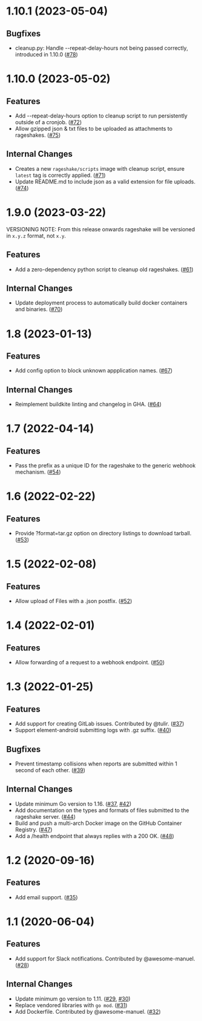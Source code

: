1.10.1 (2023-05-04)
===================

Bugfixes
--------

- cleanup.py: Handle --repeat-delay-hours not being passed correctly, introduced in 1.10.0 ([\#78](https://github.com/matrix-org/rageshake/issues/78))


1.10.0 (2023-05-02)
===================

Features
--------

- Add --repeat-delay-hours option to cleanup script to run persistently outside of a cronjob. ([\#72](https://github.com/matrix-org/rageshake/issues/72))
- Allow gzipped json & txt files to be uploaded as attachments to rageshakes. ([\#75](https://github.com/matrix-org/rageshake/issues/75))


Internal Changes
----------------

- Creates a new `rageshake/scripts` image with cleanup script, ensure `latest` tag is correctly applied. ([\#71](https://github.com/matrix-org/rageshake/issues/71))
- Update README.md to include json as a valid extension for file uploads. ([\#74](https://github.com/matrix-org/rageshake/issues/74))


1.9.0 (2023-03-22)
==================

VERSIONING NOTE: From this release onwards rageshake will be versioned in `x.y.z` format, not `x.y`.

Features
--------

- Add a zero-dependency python script to cleanup old rageshakes. ([\#61](https://github.com/matrix-org/rageshake/issues/61))


Internal Changes
----------------

- Update deployment process to automatically build docker containers and binaries. ([\#70](https://github.com/matrix-org/rageshake/issues/70))


1.8 (2023-01-13)
================

Features
--------

- Add config option to block unknown appplication names. ([\#67](https://github.com/matrix-org/rageshake/issues/67))


Internal Changes
----------------

- Reimplement buildkite linting and changelog in GHA. ([\#64](https://github.com/matrix-org/rageshake/issues/64))


1.7 (2022-04-14)
================

Features
--------

- Pass the prefix as a unique ID for the rageshake to the generic webhook mechanism. ([\#54](https://github.com/matrix-org/rageshake/issues/54))


1.6 (2022-02-22)
================

Features
--------

- Provide ?format=tar.gz option on directory listings to download tarball. ([\#53](https://github.com/matrix-org/rageshake/issues/53))


1.5 (2022-02-08)
================

Features
--------

- Allow upload of Files with a .json postfix. ([\#52](https://github.com/matrix-org/rageshake/issues/52))


1.4 (2022-02-01)
================

Features
--------

- Allow forwarding of a request to a webhook endpoint. ([\#50](https://github.com/matrix-org/rageshake/issues/50))


1.3 (2022-01-25)
================

Features
--------

- Add support for creating GitLab issues. Contributed by @tulir. ([\#37](https://github.com/matrix-org/rageshake/issues/37))
- Support element-android submitting logs with .gz suffix. ([\#40](https://github.com/matrix-org/rageshake/issues/40))


Bugfixes
--------

- Prevent timestamp collisions when reports are submitted within 1 second of each other. ([\#39](https://github.com/matrix-org/rageshake/issues/39))


Internal Changes
----------------

- Update minimum Go version to 1.16. ([\#37](https://github.com/matrix-org/rageshake/issues/37), [\#42](https://github.com/matrix-org/rageshake/issues/42))
- Add documentation on the types and formats of files submitted to the rageshake server. ([\#44](https://github.com/matrix-org/rageshake/issues/44))
- Build and push a multi-arch Docker image on the GitHub Container Registry. ([\#47](https://github.com/matrix-org/rageshake/issues/47))
- Add a /health endpoint that always replies with a 200 OK. ([\#48](https://github.com/matrix-org/rageshake/issues/48))


1.2 (2020-09-16)
================

Features
--------

- Add email support. ([\#35](https://github.com/matrix-org/rageshake/issues/35))


1.1 (2020-06-04)
================

Features
--------

- Add support for Slack notifications. Contributed by @awesome-manuel. ([\#28](https://github.com/matrix-org/rageshake/issues/28))


Internal Changes
----------------

- Update minimum go version to 1.11. ([\#29](https://github.com/matrix-org/rageshake/issues/29), [\#30](https://github.com/matrix-org/rageshake/issues/30))
- Replace vendored libraries with `go mod`. ([\#31](https://github.com/matrix-org/rageshake/issues/31))
- Add Dockerfile. Contributed by @awesome-manuel. ([\#32](https://github.com/matrix-org/rageshake/issues/32))
